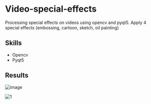 # Video-special-effects
Processing special effects on videos using opencv and pyqt5. Apply 4 special effects (embossing, cartoon, sketch, oil painting)

## Skills
- Opencv
- Pyqt5

## Results
![image](https://github.com/BinnieJoe/Processing-special-effects/assets/167211454/5dc81eb0-75ee-4d2e-8ad1-dbcbd41380dd)

![1](https://github.com/BinnieJoe/Processing-special-effects/assets/167211454/bd1f9e6a-59d9-49c0-92fe-3af15e73773c)
